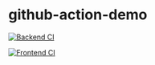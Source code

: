 # github-action-demo

[![Backend CI](https://github.com/sylashsu/github-action-demo/actions/workflows/go.yml/badge.svg)](https://github.com/sylashsu/github-action-demo/actions/workflows/go.yml)

[![Frontend CI](https://github.com/sylashsu/github-action-demo/actions/workflows/node.js.yml/badge.svg)](https://github.com/sylashsu/github-action-demo/actions/workflows/node.js.yml)